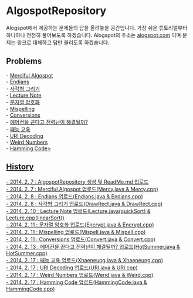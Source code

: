 <H1>AlgospotRepository</H1>
<p>
Alogspot에서 제공하는 문제들의 답을 올려놓을 공간입니다.
가장 쉬운 튜토리얼부터 하나하나 천천히 풀어보도록 하겠습니다.
Alogspot의 주소는 <a href="http://algospot.com">alogspot.com</a> 이며 문제는 링크로 대체하고 답만 올리도록 하겠습니다.</p>

<h2> Problems </h2>
<p>
- <a href="http://algospot.com/judge/problem/read/MERCY">Merciful Algospot</a><br/>
- <a href="http://algospot.com/judge/problem/read/ENDIANS">Endians</a><br/>
- <a href="http://algospot.com/judge/problem/read/DRAWRECT">사각형 그리기</a><br/>
- <a href="http://algospot.com/judge/problem/read/LECTURE">Lecture Note</a><br/>
- <a href="http://algospot.com/judge/problem/read/ENCRYPT">문자열 암호화</a><br/>
- <a href="http://algospot.com/judge/problem/read/MISPELL">Mispelling</a><br/>
- <a href="http://algospot.com/judge/problem/read/CONVERT">Conversions</a><br/>
- <a href="http://algospot.com/judge/problem/read/HOTSUMMER">에어컨을 끈다고 전력난이 해결될까?</a><br/>
- <a href="http://algospot.com/judge/problem/read/XHAENEUNG">째능 교육</a><br/>
- <a href="http://algospot.com/judge/problem/read/URI">URI Decoding</a><br/>
- <a href="http://algospot.com/judge/problem/read/WEIRD">Weird Numbers</a><br/>
- <a href="http://algospot.com/judge/problem/read/HAMMINGCODE">Hamming Code</a<br/>>
</P>


<h2>History</h2>
<p>
- 2014. 2.  7 : AlgospotRepository 생성 및 ReadMe.md 업로드<br/>
- 2014. 2.  7 : Merciful Algospot 업로드(Mercy.java & Mercy.cpp)<br/>
- 2014. 2.  8 : Endians 업로드(Endians.java & Endians.cpp)<br/>
- 2014. 2.  8 : 사각형 그리기 업로드(DrawRect.java & DrawRect.cpp)<br/>
- 2014. 2. 10 : Lecture Note 업로드(Lecture.java(quickSort) & Lecture.cpp(linearSort))<br/>
- 2014. 2. 11 : 문자열 암호화 업로드(Encrypt.java & Encrypt.cpp)<br/>
- 2014. 2. 11 : Mispelling 업로드(Mispell.java & Mispell.cpp)<br/>
- 2014. 2. 11 : Conversions 업로드(Convert.java & Convert.cpp)<br/>
- 2014. 2. 13 : 에어컨을 끈다고 전력난이 해결될까? 업로드(HotSummer.java & HotSummer.cpp)<br/>
- 2014. 2. 17 : 째능 교육 업로드(Xhaeneung.java & Xhaeneung.cpp)<br/>
- 2014. 2. 17 : URI Decoding 업로드(URI.java & URI.cpp)<br/>
- 2014. 2. 17 : Weird Numbers 업로드(Werid.java & Weird.cpp)<br/>
- 2014. 2. 17 : Hamming Code 업로드(HammingCode.java & HammingCode.cpp)<br/>
</p>
